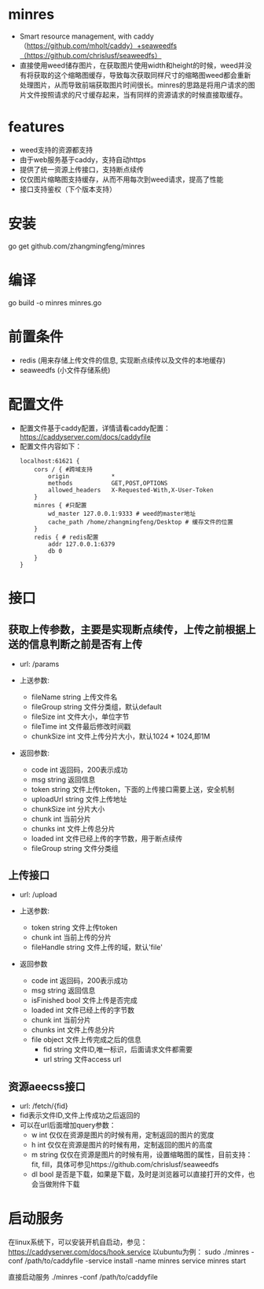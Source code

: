 # minres
* Smart resource management, with caddy（https://github.com/mholt/caddy）+seaweedfs（https://github.com/chrislusf/seaweedfs）
* 直接使用weed储存图片，在获取图片使用width和height的时候，weed并没有将获取的这个缩略图缓存，导致每次获取同样尺寸的缩略图weed都会重新处理图片，从而导致前端获取图片时间很长。minres的思路是将用户请求的图片文件按照请求的尺寸缓存起来，当有同样的资源请求的时候直接取缓存。

# features
* weed支持的资源都支持
* 由于web服务基于caddy，支持自动https
* 提供了统一资源上传接口，支持断点续传
* 仅仅图片缩略图支持缓存，从而不用每次到weed请求，提高了性能
* 接口支持鉴权（下个版本支持）

# 安装
go get github.com/zhangmingfeng/minres

# 编译
go build -o minres minres.go

# 前置条件
* redis (用来存储上传文件的信息, 实现断点续传以及文件的本地缓存)
* seaweedfs (小文件存储系统)

# 配置文件
* 配置文件基于caddy配置，详情请看caddy配置：https://caddyserver.com/docs/caddyfile
* 配置文件内容如下： 
  ```
  localhost:61621 {
      cors / { #跨域支持
          origin            *
          methods           GET,POST,OPTIONS
          allowed_headers   X-Requested-With,X-User-Token
      }
      minres { #只配置
          wd_master 127.0.0.1:9333 # weed的master地址
          cache_path /home/zhangmingfeng/Desktop # 缓存文件的位置
      }
      redis { # redis配置
          addr 127.0.0.1:6379
          db 0
      }
  }
  ```
  
# 接口
## 获取上传参数，主要是实现断点续传，上传之前根据上送的信息判断之前是否有上传
* url: /params 
* 上送参数: 
  - fileName string 上传文件名
  - fileGroup string 文件分类组，默认default
  - fileSize int 文件大小，单位字节
  - fileTime int 文件最后修改时间戳
  - chunkSize int 文件上传分片大小，默认1024 * 1024,即1M
 
* 返回参数:
  - code int 返回码，200表示成功
  - msg string 返回信息
  - token string 文件上传token，下面的上传接口需要上送，安全机制
  - uploadUrl string 文件上传地址
  - chunkSize int 分片大小
  - chunk int 当前分片
  - chunks int 文件上传总分片
  - loaded int 文件已经上传的字节数，用于断点续传
  - fileGroup string 文件分类组
 
## 上传接口
* url: /upload
* 上送参数: 
  - token string 文件上传token
  - chunk int 当前上传的分片
  - fileHandle string 文件上传的域，默认'file'
  
* 返回参数
  - code int 返回码，200表示成功
  - msg string 返回信息
  - isFinished bool 文件上传是否完成
  - loaded int 文件已经上传的字节数
  - chunk int 当前分片
  - chunks int 文件上传总分片
  - file object 文件上传完成之后的信息
    - fid string 文件ID,唯一标识，后面请求文件都需要
    - url string 文件access url
    
## 资源aeecss接口
* url: /fetch/{fid}
* fid表示文件ID,文件上传成功之后返回的
* 可以在url后面增加query参数：
  - w int 仅仅在资源是图片的时候有用，定制返回的图片的宽度
  - h int 仅仅在资源是图片的时候有用，定制返回的图片的高度
  - m string 仅仅在资源是图片的时候有用，设置缩略图的属性，目前支持：fit, fill，具体可参见https://github.com/chrislusf/seaweedfs
  - dl bool 是否是下载，如果是下载，及时是浏览器可以直接打开的文件，也会当做附件下载
  
# 启动服务
在linux系统下，可以安装开机自启动，参见：https://caddyserver.com/docs/hook.service
以ubuntu为例：
sudo ./minres -conf /path/to/caddyfile -service install -name minres
service minres start

直接启动服务
./minres -conf /path/to/caddyfile
